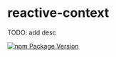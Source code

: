 # reactive-context

TODO: add desc

[![npm Package Version](https://img.shields.io/npm/v/reactive-context.svg?maxAge=3600)](https://www.npmjs.com/package/reactive-context)
